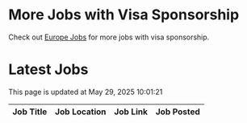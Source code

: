 # More Jobs with Visa Sponsorship

Check out [Europe Jobs](https://github.com/sureshparimi/europejobs#latest-jobs) for more jobs with visa sponsorship.

# Latest Jobs

This page is updated at May 29, 2025 10:01:21

| Job Title | Job Location | Job Link | Job Posted |
| --- | --- | --- | --- |
